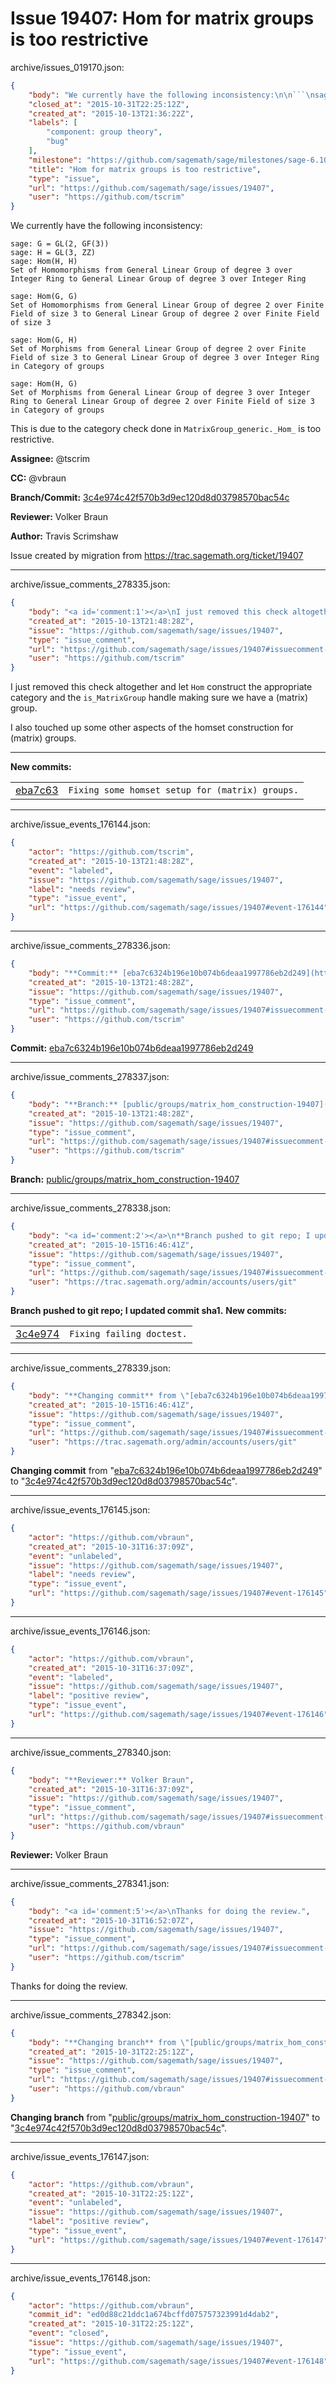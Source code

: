 # Issue 19407: Hom for matrix groups is too restrictive

archive/issues_019170.json:
```json
{
    "body": "We currently have the following inconsistency:\n\n```\nsage: G = GL(2, GF(3))\nsage: H = GL(3, ZZ)\nsage: Hom(H, H)\nSet of Homomorphisms from General Linear Group of degree 3 over Integer Ring to General Linear Group of degree 3 over Integer Ring\n\nsage: Hom(G, G)\nSet of Homomorphisms from General Linear Group of degree 2 over Finite Field of size 3 to General Linear Group of degree 2 over Finite Field of size 3\n\nsage: Hom(G, H)\nSet of Morphisms from General Linear Group of degree 2 over Finite Field of size 3 to General Linear Group of degree 3 over Integer Ring in Category of groups\n\nsage: Hom(H, G)\nSet of Morphisms from General Linear Group of degree 3 over Integer Ring to General Linear Group of degree 2 over Finite Field of size 3 in Category of groups\n```\nThis is due to the category check done in `MatrixGroup_generic._Hom_` is too restrictive.\n\n**Assignee:** @tscrim\n\n**CC:**  @vbraun\n\n**Branch/Commit:** [3c4e974c42f570b3d9ec120d8d03798570bac54c](https://github.com/sagemath/sagetrac-mirror/commit/3c4e974c42f570b3d9ec120d8d03798570bac54c)\n\n**Reviewer:** Volker Braun\n\n**Author:** Travis Scrimshaw\n\nIssue created by migration from https://trac.sagemath.org/ticket/19407\n\n",
    "closed_at": "2015-10-31T22:25:12Z",
    "created_at": "2015-10-13T21:36:22Z",
    "labels": [
        "component: group theory",
        "bug"
    ],
    "milestone": "https://github.com/sagemath/sage/milestones/sage-6.10",
    "title": "Hom for matrix groups is too restrictive",
    "type": "issue",
    "url": "https://github.com/sagemath/sage/issues/19407",
    "user": "https://github.com/tscrim"
}
```
We currently have the following inconsistency:

```
sage: G = GL(2, GF(3))
sage: H = GL(3, ZZ)
sage: Hom(H, H)
Set of Homomorphisms from General Linear Group of degree 3 over Integer Ring to General Linear Group of degree 3 over Integer Ring

sage: Hom(G, G)
Set of Homomorphisms from General Linear Group of degree 2 over Finite Field of size 3 to General Linear Group of degree 2 over Finite Field of size 3

sage: Hom(G, H)
Set of Morphisms from General Linear Group of degree 2 over Finite Field of size 3 to General Linear Group of degree 3 over Integer Ring in Category of groups

sage: Hom(H, G)
Set of Morphisms from General Linear Group of degree 3 over Integer Ring to General Linear Group of degree 2 over Finite Field of size 3 in Category of groups
```
This is due to the category check done in `MatrixGroup_generic._Hom_` is too restrictive.

**Assignee:** @tscrim

**CC:**  @vbraun

**Branch/Commit:** [3c4e974c42f570b3d9ec120d8d03798570bac54c](https://github.com/sagemath/sagetrac-mirror/commit/3c4e974c42f570b3d9ec120d8d03798570bac54c)

**Reviewer:** Volker Braun

**Author:** Travis Scrimshaw

Issue created by migration from https://trac.sagemath.org/ticket/19407





---

archive/issue_comments_278335.json:
```json
{
    "body": "<a id='comment:1'></a>\nI just removed this check altogether and let `Hom` construct the appropriate category and the `is_MatrixGroup` handle making sure we have a (matrix) group.\n\nI also touched up some other aspects of the homset construction for (matrix) groups.\n\n---\n**New commits:**\n<table><tr><td><a href=\"https://github.com/sagemath/sagetrac-mirror/commit/eba7c6324b196e10b074b6deaa1997786eb2d249\">eba7c63</a></td><td><code>Fixing some homset setup for (matrix) groups.</code></td></tr></table>\n",
    "created_at": "2015-10-13T21:48:28Z",
    "issue": "https://github.com/sagemath/sage/issues/19407",
    "type": "issue_comment",
    "url": "https://github.com/sagemath/sage/issues/19407#issuecomment-278335",
    "user": "https://github.com/tscrim"
}
```

<a id='comment:1'></a>
I just removed this check altogether and let `Hom` construct the appropriate category and the `is_MatrixGroup` handle making sure we have a (matrix) group.

I also touched up some other aspects of the homset construction for (matrix) groups.

---
**New commits:**
<table><tr><td><a href="https://github.com/sagemath/sagetrac-mirror/commit/eba7c6324b196e10b074b6deaa1997786eb2d249">eba7c63</a></td><td><code>Fixing some homset setup for (matrix) groups.</code></td></tr></table>




---

archive/issue_events_176144.json:
```json
{
    "actor": "https://github.com/tscrim",
    "created_at": "2015-10-13T21:48:28Z",
    "event": "labeled",
    "issue": "https://github.com/sagemath/sage/issues/19407",
    "label": "needs review",
    "type": "issue_event",
    "url": "https://github.com/sagemath/sage/issues/19407#event-176144"
}
```



---

archive/issue_comments_278336.json:
```json
{
    "body": "**Commit:** [eba7c6324b196e10b074b6deaa1997786eb2d249](https://github.com/sagemath/sagetrac-mirror/commit/eba7c6324b196e10b074b6deaa1997786eb2d249)",
    "created_at": "2015-10-13T21:48:28Z",
    "issue": "https://github.com/sagemath/sage/issues/19407",
    "type": "issue_comment",
    "url": "https://github.com/sagemath/sage/issues/19407#issuecomment-278336",
    "user": "https://github.com/tscrim"
}
```

**Commit:** [eba7c6324b196e10b074b6deaa1997786eb2d249](https://github.com/sagemath/sagetrac-mirror/commit/eba7c6324b196e10b074b6deaa1997786eb2d249)



---

archive/issue_comments_278337.json:
```json
{
    "body": "**Branch:** [public/groups/matrix_hom_construction-19407](https://github.com/sagemath/sagetrac-mirror/tree/public/groups/matrix_hom_construction-19407)",
    "created_at": "2015-10-13T21:48:28Z",
    "issue": "https://github.com/sagemath/sage/issues/19407",
    "type": "issue_comment",
    "url": "https://github.com/sagemath/sage/issues/19407#issuecomment-278337",
    "user": "https://github.com/tscrim"
}
```

**Branch:** [public/groups/matrix_hom_construction-19407](https://github.com/sagemath/sagetrac-mirror/tree/public/groups/matrix_hom_construction-19407)



---

archive/issue_comments_278338.json:
```json
{
    "body": "<a id='comment:2'></a>\n**Branch pushed to git repo; I updated commit sha1.** **New commits:**\n<table><tr><td><a href=\"https://github.com/sagemath/sagetrac-mirror/commit/3c4e974c42f570b3d9ec120d8d03798570bac54c\">3c4e974</a></td><td><code>Fixing failing doctest.</code></td></tr></table>\n",
    "created_at": "2015-10-15T16:46:41Z",
    "issue": "https://github.com/sagemath/sage/issues/19407",
    "type": "issue_comment",
    "url": "https://github.com/sagemath/sage/issues/19407#issuecomment-278338",
    "user": "https://trac.sagemath.org/admin/accounts/users/git"
}
```

<a id='comment:2'></a>
**Branch pushed to git repo; I updated commit sha1.** **New commits:**
<table><tr><td><a href="https://github.com/sagemath/sagetrac-mirror/commit/3c4e974c42f570b3d9ec120d8d03798570bac54c">3c4e974</a></td><td><code>Fixing failing doctest.</code></td></tr></table>




---

archive/issue_comments_278339.json:
```json
{
    "body": "**Changing commit** from \"[eba7c6324b196e10b074b6deaa1997786eb2d249](https://github.com/sagemath/sagetrac-mirror/commit/eba7c6324b196e10b074b6deaa1997786eb2d249)\" to \"[3c4e974c42f570b3d9ec120d8d03798570bac54c](https://github.com/sagemath/sagetrac-mirror/commit/3c4e974c42f570b3d9ec120d8d03798570bac54c)\".",
    "created_at": "2015-10-15T16:46:41Z",
    "issue": "https://github.com/sagemath/sage/issues/19407",
    "type": "issue_comment",
    "url": "https://github.com/sagemath/sage/issues/19407#issuecomment-278339",
    "user": "https://trac.sagemath.org/admin/accounts/users/git"
}
```

**Changing commit** from "[eba7c6324b196e10b074b6deaa1997786eb2d249](https://github.com/sagemath/sagetrac-mirror/commit/eba7c6324b196e10b074b6deaa1997786eb2d249)" to "[3c4e974c42f570b3d9ec120d8d03798570bac54c](https://github.com/sagemath/sagetrac-mirror/commit/3c4e974c42f570b3d9ec120d8d03798570bac54c)".



---

archive/issue_events_176145.json:
```json
{
    "actor": "https://github.com/vbraun",
    "created_at": "2015-10-31T16:37:09Z",
    "event": "unlabeled",
    "issue": "https://github.com/sagemath/sage/issues/19407",
    "label": "needs review",
    "type": "issue_event",
    "url": "https://github.com/sagemath/sage/issues/19407#event-176145"
}
```



---

archive/issue_events_176146.json:
```json
{
    "actor": "https://github.com/vbraun",
    "created_at": "2015-10-31T16:37:09Z",
    "event": "labeled",
    "issue": "https://github.com/sagemath/sage/issues/19407",
    "label": "positive review",
    "type": "issue_event",
    "url": "https://github.com/sagemath/sage/issues/19407#event-176146"
}
```



---

archive/issue_comments_278340.json:
```json
{
    "body": "**Reviewer:** Volker Braun",
    "created_at": "2015-10-31T16:37:09Z",
    "issue": "https://github.com/sagemath/sage/issues/19407",
    "type": "issue_comment",
    "url": "https://github.com/sagemath/sage/issues/19407#issuecomment-278340",
    "user": "https://github.com/vbraun"
}
```

**Reviewer:** Volker Braun



---

archive/issue_comments_278341.json:
```json
{
    "body": "<a id='comment:5'></a>\nThanks for doing the review.",
    "created_at": "2015-10-31T16:52:07Z",
    "issue": "https://github.com/sagemath/sage/issues/19407",
    "type": "issue_comment",
    "url": "https://github.com/sagemath/sage/issues/19407#issuecomment-278341",
    "user": "https://github.com/tscrim"
}
```

<a id='comment:5'></a>
Thanks for doing the review.



---

archive/issue_comments_278342.json:
```json
{
    "body": "**Changing branch** from \"[public/groups/matrix_hom_construction-19407](https://github.com/sagemath/sagetrac-mirror/tree/public/groups/matrix_hom_construction-19407)\" to \"[3c4e974c42f570b3d9ec120d8d03798570bac54c](https://github.com/sagemath/sagetrac-mirror/commit/3c4e974c42f570b3d9ec120d8d03798570bac54c)\".",
    "created_at": "2015-10-31T22:25:12Z",
    "issue": "https://github.com/sagemath/sage/issues/19407",
    "type": "issue_comment",
    "url": "https://github.com/sagemath/sage/issues/19407#issuecomment-278342",
    "user": "https://github.com/vbraun"
}
```

**Changing branch** from "[public/groups/matrix_hom_construction-19407](https://github.com/sagemath/sagetrac-mirror/tree/public/groups/matrix_hom_construction-19407)" to "[3c4e974c42f570b3d9ec120d8d03798570bac54c](https://github.com/sagemath/sagetrac-mirror/commit/3c4e974c42f570b3d9ec120d8d03798570bac54c)".



---

archive/issue_events_176147.json:
```json
{
    "actor": "https://github.com/vbraun",
    "created_at": "2015-10-31T22:25:12Z",
    "event": "unlabeled",
    "issue": "https://github.com/sagemath/sage/issues/19407",
    "label": "positive review",
    "type": "issue_event",
    "url": "https://github.com/sagemath/sage/issues/19407#event-176147"
}
```



---

archive/issue_events_176148.json:
```json
{
    "actor": "https://github.com/vbraun",
    "commit_id": "ed0d88c21ddc1a674bcffd075757323991d4dab2",
    "created_at": "2015-10-31T22:25:12Z",
    "event": "closed",
    "issue": "https://github.com/sagemath/sage/issues/19407",
    "type": "issue_event",
    "url": "https://github.com/sagemath/sage/issues/19407#event-176148"
}
```
